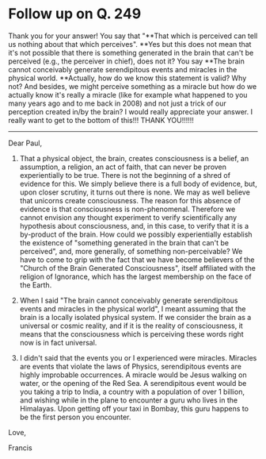 # Follow up on Q. 249

Thank you for your answer! You say that "**That which is perceived can tell us nothing about that which perceives". **Yes but this does not mean that it's not possible that there is something generated in the brain that can't be perceived (e.g., the perceiver in chief), does not it? You say **The brain cannot conceivably generate serendipitous events and miracles in the physical world. **Actually, how do we know this statement is valid? Why not? And besides, we might perceive something as a miracle but how do we actually know it's really a miracle (like for example what happened to you many years ago and to me back in 2008) and not just a trick of our perception created in/by the brain? I would really appreciate your answer. I really want to get to the bottom of this!!! THANK YOU!!!!!!

* * *

Dear Paul,

1. That a physical object, the brain, creates consciousness is a belief, an assumption, a religion, an act of faith, that can never be proven experientially to be true. There is not the beginning of a shred of evidence for this. We simply believe there is a full body of evidence, but, upon closer scrutiny, it turns out there is none. We may as well believe that unicorns create consciousness. The reason for this absence of evidence is that consciousness is non-phenomenal. Therefore we cannot envision any thought experiment to verify scientifically any hypothesis about consciousness, and, in this case, to verify that it is a by-product of the brain. How could we possibly experientially establish the existence of "something generated in the brain that can't be perceived", and, more generally, of something non-perceivable? We have to come to grip with the fact that we have become believers of the "Church of the Brain Generated Consciousness", itself affiliated with the religion of Ignorance, which has the largest membership on the face of the Earth.

2. When I said "The brain cannot conceivably generate serendipitous events and miracles in the physical world", I meant assuming that the brain is a locally isolated physical system. If we consider the brain as a universal or cosmic reality, and if it is the reality of consciousness, it means that the consciousness which is perceiving these words right now is in fact universal.

3. I didn't said that the events you or I experienced were miracles. Miracles are events that violate the laws of Physics, serendipitous events are highly improbable occurrences. A miracle would be Jesus walking on water, or the opening of the Red Sea. A serendipitous event would be you taking a trip to India, a country with a population of over 1 billion, and wishing while in the plane to encounter a guru who lives in the Himalayas. Upon getting off your taxi in Bombay, this guru happens to be the first person you encounter.

Love,

Francis  

